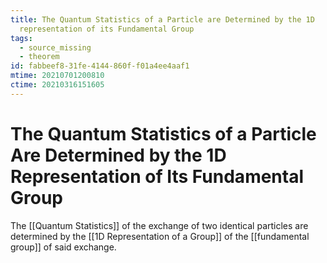 ```yaml
---
title: The Quantum Statistics of a Particle are Determined by the 1D
  representation of its Fundamental Group
tags:
  - source_missing
  - theorem
id: fabbeef8-31fe-4144-860f-f01a4ee4aaf1
mtime: 20210701200810
ctime: 20210316151605
---
```


# The Quantum Statistics of a Particle Are Determined by the 1D Representation of Its Fundamental Group

The [[Quantum Statistics]] of the exchange of two identical particles are determined by the [[1D Representation of a Group]]  of the [[fundamental group]] of said exchange.

